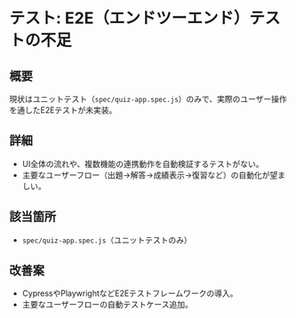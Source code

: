 # テスト: E2E（エンドツーエンド）テストの不足

## 概要
現状はユニットテスト（`spec/quiz-app.spec.js`）のみで、実際のユーザー操作を通したE2Eテストが未実装。

## 詳細
- UI全体の流れや、複数機能の連携動作を自動検証するテストがない。
- 主要なユーザーフロー（出題→解答→成績表示→復習など）の自動化が望ましい。

## 該当箇所
- `spec/quiz-app.spec.js`（ユニットテストのみ）

## 改善案
- CypressやPlaywrightなどE2Eテストフレームワークの導入。
- 主要なユーザーフローの自動テストケース追加。
